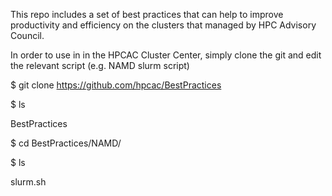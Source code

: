 This repo includes a set of best practices that can help to improve productivity and efficiency on the clusters that managed by HPC Advisory Council.


In order to use in in the HPCAC Cluster Center, simply clone the git and edit the relevant script (e.g. NAMD slurm script)

$ git clone https://github.com/hpcac/BestPractices


$ ls

BestPractices


$ cd BestPractices/NAMD/

$ ls

slurm.sh


